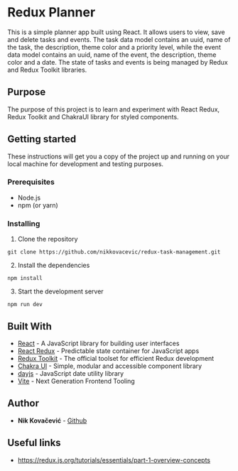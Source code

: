 # Redux Planner

This is a simple planner app built using React.
It allows users to view, save and delete tasks and events.
The task data model contains an uuid, name of the task,
the description, theme color and a priority level, while
the event data model contains an uuid, name of the event, the description, theme color and a date.
The state of tasks and events is being managed by Redux and Redux Toolkit libraries.

## Purpose

The purpose of this project is to learn and experiment with React Redux, Redux Toolkit and ChakraUI library for styled components.


## Getting started

These instructions will get you a copy of the project up and running on your local machine for development and testing purposes.

### Prerequisites

- Node.js
- npm (or yarn)

### Installing

1. Clone the repository

`git clone https://github.com/nikkovacevic/redux-task-management.git`

2. Install the dependencies

`npm install`

3. Start the development server

`npm run dev`

## Built With

- [React](https://reactjs.org/) - A JavaScript library for building user interfaces
- [React Redux](https://redux.js.org/) - Predictable state container for JavaScript apps
- [Redux Toolkit](https://redux-toolkit.js.org/) - The official toolset for efficient Redux development
- [Chakra UI](https://chakra-ui.com/) - Simple, modular and accessible component library
- [dayjs](https://day.js.org/) - JavaScript date utility library
- [Vite](https://vitejs.dev/) - Next Generation Frontend Tooling

## Author

- **Nik Kovačević** - [Github](https://github.com/nikkovacevic)


## Useful links

- https://redux.js.org/tutorials/essentials/part-1-overview-concepts


